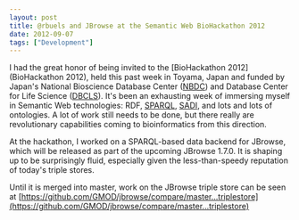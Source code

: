 ```yaml
---
layout: post
title: @rbuels and JBrowse at the Semantic Web BioHackathon 2012
date: 2012-09-07
tags: ["Development"]
---
```


I had the great honor of being invited to the [BioHackathon 2012](BioHackathon 2012), held this past week in Toyama, Japan and funded by Japan's National Bioscience Database Center ([NBDC](https://biosciencedbc.jp/?lng=en)) and Database Center for Life Science ([DBCLS](https://dbcls.rois.ac.jp/en/)).  It's been an exhausting week of immersing myself in Semantic Web technologies: RDF, [SPARQL](https://www.w3.org/TR/sparql11-query/), [SADI](https://sadiframework.org), and lots and lots of ontologies.  A lot of work still needs to be done, but there really are revolutionary capabilities coming to bioinformatics from this direction.

At the hackathon, I worked on a SPARQL-based data backend for JBrowse, which will be released as part of the upcoming JBrowse 1.7.0.  It is shaping up to be surprisingly fluid, especially given the less-than-speedy reputation of today's triple stores.

Until it is merged into master, work on the JBrowse triple store can be seen at [https://github.com/GMOD/jbrowse/compare/master...triplestore](https://github.com/GMOD/jbrowse/compare/master...triplestore)